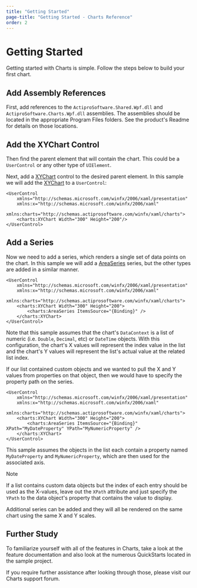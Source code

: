 ```yaml
---
title: "Getting Started"
page-title: "Getting Started - Charts Reference"
order: 2
---
```

# Getting Started

Getting started with Charts is simple. Follow the steps below to build your first chart.

## Add Assembly References

First, add references to the `ActiproSoftware.Shared.Wpf.dll` and `ActiproSoftware.Charts.Wpf.dll` assemblies.  The assemblies should be located in the appropriate Program Files folders.  See the product's Readme for details on those locations.

## Add the XYChart Control

Then find the parent element that will contain the chart.  This could be a `UserControl` or any other type of `UIElement`.

Next, add a [XYChart](xref:ActiproSoftware.Windows.Controls.Charts.XYChart) control to the desired parent element.  In this sample we will add the [XYChart](xref:ActiproSoftware.Windows.Controls.Charts.XYChart) to a `UserControl`:

```xaml
<UserControl 
	xmlns="http://schemas.microsoft.com/winfx/2006/xaml/presentation"
	xmlns:x="http://schemas.microsoft.com/winfx/2006/xaml"
	xmlns:charts="http://schemas.actiprosoftware.com/winfx/xaml/charts">
	<charts:XYChart Width="300" Height="200"/>
</UserControl>
```

## Add a Series

Now we need to add a series, which renders a single set of data points on the chart.  In this sample we will add a [AreaSeries](xref:ActiproSoftware.Windows.Controls.Charts.AreaSeries) series, but the other types are added in a similar manner.

```xaml
<UserControl 
	xmlns="http://schemas.microsoft.com/winfx/2006/xaml/presentation"
	xmlns:x="http://schemas.microsoft.com/winfx/2006/xaml"
	xmlns:charts="http://schemas.actiprosoftware.com/winfx/xaml/charts">
	<charts:XYChart Width="300" Height="200">
		<charts:AreaSeries ItemsSource="{Binding}" />
	</charts:XYChart>
</UserControl>
```

Note that this sample assumes that the chart's `DataContext` is a list of numeric (i.e. `Double`, `Decimal`, etc) or `DateTime` objects.  With this configuration, the chart's X values will represent the index value in the list and the chart's Y values will represent the list's actual value at the related list index.

If our list contained custom objects and we wanted to pull the X and Y values from properties on that object, then we would have to specify the property path on the series.

```xaml
<UserControl 
	xmlns="http://schemas.microsoft.com/winfx/2006/xaml/presentation"
	xmlns:x="http://schemas.microsoft.com/winfx/2006/xaml"
	xmlns:charts="http://schemas.actiprosoftware.com/winfx/xaml/charts">
	<charts:XYChart Width="300" Height="200">
		<charts:AreaSeries ItemsSource="{Binding}" XPath="MyDateProperty" YPath="MyNumericProperty" />
	</charts:XYChart>
</UserControl>
```

This sample assumes the objects in the list each contain a property named `MyDateProperty` and `MyNumericProperty`, which are then used for the associated axis.

> [!NOTE]
> If a list contains custom data objects but the index of each entry should be used as the X-values, leave out the `XPath` attribute and just specify the `YPath` to the data object's property that contains the value to display.

Additional series can be added and they will all be rendered on the same chart using the same X and Y scales.

## Further Study

To familiarize yourself with all of the features in Charts, take a look at the feature documentation and also look at the numerous QuickStarts located in the sample project.

If you require further assistance after looking through those, please visit our Charts support forum.
